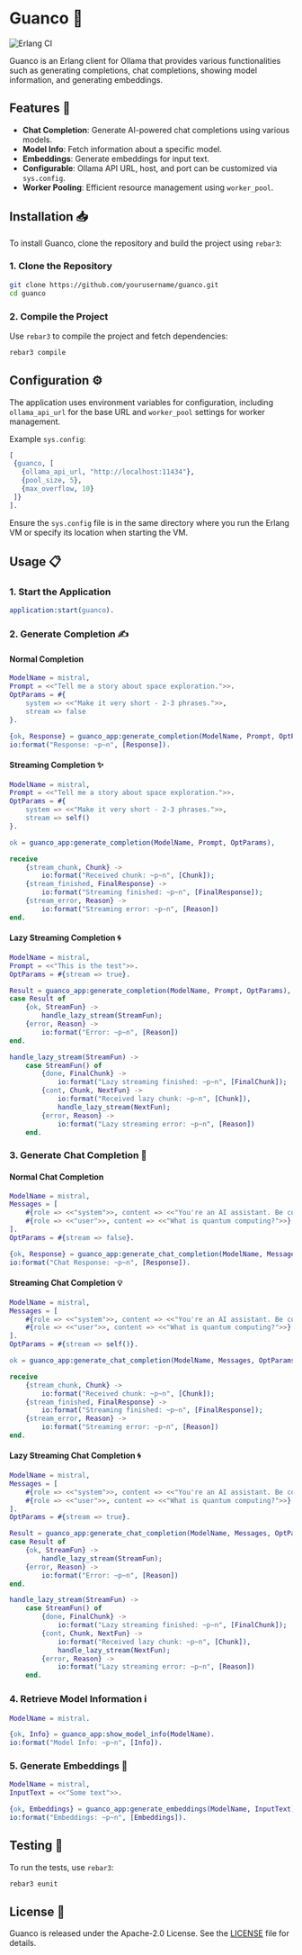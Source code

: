 # Guanco 🦙

![Erlang CI](https://github.com/drasko/guanco/actions/workflows/ci.yml/badge.svg)

Guanco is an Erlang client for Ollama that provides various functionalities such as generating completions, chat completions, showing model information, and generating embeddings.

## Features 🚀

- **Chat Completion**: Generate AI-powered chat completions using various models.
- **Model Info**: Fetch information about a specific model.
- **Embeddings**: Generate embeddings for input text.
- **Configurable**: Ollama API URL, host, and port can be customized via `sys.config`.
- **Worker Pooling**: Efficient resource management using `worker_pool`.

## Installation 📥

To install Guanco, clone the repository and build the project using `rebar3`:

### 1. Clone the Repository

```sh
git clone https://github.com/yourusername/guanco.git
cd guanco
```

### 2. Compile the Project

Use `rebar3` to compile the project and fetch dependencies:

```sh
rebar3 compile
```

## Configuration ⚙️

The application uses environment variables for configuration, including `ollama_api_url` for the base URL and `worker_pool` settings for worker management.

Example `sys.config`:

```erlang
[
 {guanco, [
   {ollama_api_url, "http://localhost:11434"},
   {pool_size, 5},
   {max_overflow, 10}
 ]}
].
```

Ensure the `sys.config` file is in the same directory where you run the Erlang VM or specify its location when starting the VM.

## Usage 📋

### 1. Start the Application

```erlang
application:start(guanco).
```

### 2. Generate Completion ✍️

#### Normal Completion

```erlang
ModelName = mistral,
Prompt = <<"Tell me a story about space exploration.">>.
OptParams = #{
    system => <<"Make it very short - 2-3 phrases.">>,
    stream => false
}.

{ok, Response} = guanco_app:generate_completion(ModelName, Prompt, OptParams).
io:format("Response: ~p~n", [Response]).
```

#### Streaming Completion ✨

```erlang
ModelName = mistral,
Prompt = <<"Tell me a story about space exploration.">>.
OptParams = #{
    system => <<"Make it very short - 2-3 phrases.">>,
    stream => self()
}.

ok = guanco_app:generate_completion(ModelName, Prompt, OptParams),

receive
    {stream_chunk, Chunk} ->
        io:format("Received chunk: ~p~n", [Chunk]);
    {stream_finished, FinalResponse} ->
        io:format("Streaming finished: ~p~n", [FinalResponse]);
    {stream_error, Reason} ->
        io:format("Streaming error: ~p~n", [Reason])
end.
```

#### Lazy Streaming Completion 🌀

```erlang
ModelName = mistral,
Prompt = <<"This is the test">>.
OptParams = #{stream => true}.

Result = guanco_app:generate_completion(ModelName, Prompt, OptParams),
case Result of
    {ok, StreamFun} ->
        handle_lazy_stream(StreamFun);
    {error, Reason} ->
        io:format("Error: ~p~n", [Reason])
end.

handle_lazy_stream(StreamFun) ->
    case StreamFun() of
        {done, FinalChunk} ->
            io:format("Lazy streaming finished: ~p~n", [FinalChunk]);
        {cont, Chunk, NextFun} ->
            io:format("Received lazy chunk: ~p~n", [Chunk]),
            handle_lazy_stream(NextFun);
        {error, Reason} ->
            io:format("Lazy streaming error: ~p~n", [Reason])
    end.
```

### 3. Generate Chat Completion 💬

#### Normal Chat Completion

```erlang
ModelName = mistral,
Messages = [
    #{role => <<"system">>, content => <<"You're an AI assistant. Be concise.">>},
    #{role => <<"user">>, content => <<"What is quantum computing?">>}
].
OptParams = #{stream => false}.

{ok, Response} = guanco_app:generate_chat_completion(ModelName, Messages, OptParams).
io:format("Chat Response: ~p~n", [Response]).
```

#### Streaming Chat Completion 💡

```erlang
ModelName = mistral,
Messages = [
    #{role => <<"system">>, content => <<"You're an AI assistant. Be concise.">>},
    #{role => <<"user">>, content => <<"What is quantum computing?">>}
].
OptParams = #{stream => self()}.

ok = guanco_app:generate_chat_completion(ModelName, Messages, OptParams),

receive
    {stream_chunk, Chunk} ->
        io:format("Received chunk: ~p~n", [Chunk]);
    {stream_finished, FinalResponse} ->
        io:format("Streaming finished: ~p~n", [FinalResponse]);
    {stream_error, Reason} ->
        io:format("Streaming error: ~p~n", [Reason])
end.
```

#### Lazy Streaming Chat Completion 🌀

```erlang
ModelName = mistral,
Messages = [
    #{role => <<"system">>, content => <<"You're an AI assistant. Be concise.">>},
    #{role => <<"user">>, content => <<"What is quantum computing?">>}
].
OptParams = #{stream => true}.

Result = guanco_app:generate_chat_completion(ModelName, Messages, OptParams),
case Result of
    {ok, StreamFun} ->
        handle_lazy_stream(StreamFun);
    {error, Reason} ->
        io:format("Error: ~p~n", [Reason])
end.

handle_lazy_stream(StreamFun) ->
    case StreamFun() of
        {done, FinalChunk} ->
            io:format("Lazy streaming finished: ~p~n", [FinalChunk]);
        {cont, Chunk, NextFun} ->
            io:format("Received lazy chunk: ~p~n", [Chunk]),
            handle_lazy_stream(NextFun);
        {error, Reason} ->
            io:format("Lazy streaming error: ~p~n", [Reason])
    end.
```

### 4. Retrieve Model Information ℹ️

```erlang
ModelName = mistral.

{ok, Info} = guanco_app:show_model_info(ModelName).
io:format("Model Info: ~p~n", [Info]).
```

### 5. Generate Embeddings 🧠

```erlang
ModelName = mistral,
InputText = <<"Some text">>.

{ok, Embeddings} = guanco_app:generate_embeddings(ModelName, InputText).
io:format("Embeddings: ~p~n", [Embeddings]).
```

## Testing 🧪

To run the tests, use `rebar3`:

```sh
rebar3 eunit
```

## License 📜

Guanco is released under the Apache-2.0 License. See the [LICENSE](LICENSE) file for details.
